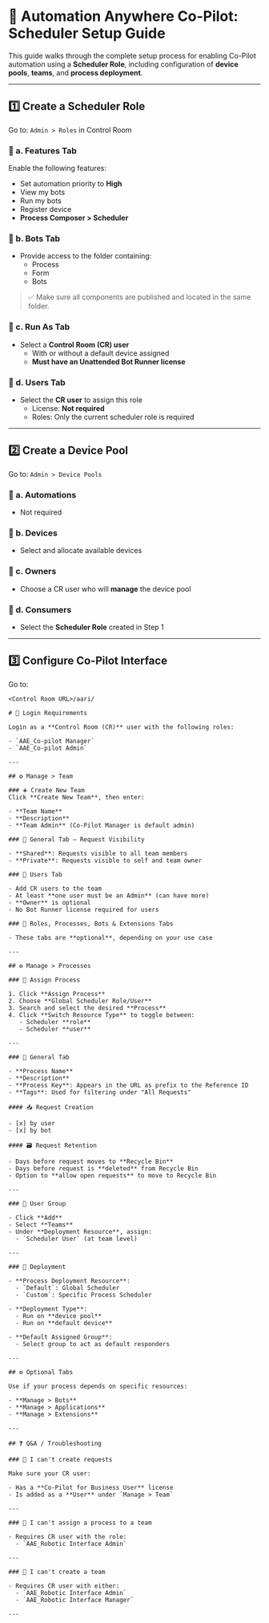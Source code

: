 # 🧭 Automation Anywhere Co-Pilot: Scheduler Setup Guide

This guide walks through the complete setup process for enabling Co-Pilot automation using a **Scheduler Role**, including configuration of **device pools**, **teams**, and **process deployment**.

---

## 1️⃣ Create a Scheduler Role

Go to: `Admin > Roles` in Control Room

### 🔹 a. Features Tab
Enable the following features:

- Set automation priority to **High**
- View my bots
- Run my bots
- Register device
- **Process Composer > Scheduler**

### 🔹 b. Bots Tab

- Provide access to the folder containing:
  - Process
  - Form
  - Bots

> ✅ Make sure all components are published and located in the same folder.

### 🔹 c. Run As Tab

- Select a **Control Room (CR) user**
  - With or without a default device assigned
  - **Must have an Unattended Bot Runner license**

### 🔹 d. Users Tab

- Select the **CR user** to assign this role
  - License: **Not required**
  - Roles: Only the current scheduler role is required

---

## 2️⃣ Create a Device Pool

Go to: `Admin > Device Pools`

### 🔹 a. Automations
- Not required

### 🔹 b. Devices
- Select and allocate available devices

### 🔹 c. Owners
- Choose a CR user who will **manage** the device pool

### 🔹 d. Consumers
- Select the **Scheduler Role** created in Step 1

---

## 3️⃣ Configure Co-Pilot Interface

Go to:  
```text
<Control Room URL>/aari/

# 🔐 Login Requirements

Login as a **Control Room (CR)** user with the following roles:

- `AAE_Co-pilot Manager`
- `AAE_Co-pilot Admin`

---

## ⚙️ Manage > Team

### ➕ Create New Team
Click **Create New Team**, then enter:

- **Team Name**
- **Description**
- **Team Admin** (Co-Pilot Manager is default admin)

### 🔸 General Tab – Request Visibility

- **Shared**: Requests visible to all team members
- **Private**: Requests visible to self and team owner

### 🔸 Users Tab

- Add CR users to the team
- At least **one user must be an Admin** (can have more)
- **Owner** is optional
- No Bot Runner license required for users

### 🔸 Roles, Processes, Bots & Extensions Tabs

- These tabs are **optional**, depending on your use case

---

## ⚙️ Manage > Processes

### 🔄 Assign Process

1. Click **Assign Process**
2. Choose **Global Scheduler Role/User**
3. Search and select the desired **Process**
4. Click **Switch Resource Type** to toggle between:
   - Scheduler **role**
   - Scheduler **user**

---

### 🔸 General Tab

- **Process Name**
- **Description**
- **Process Key**: Appears in the URL as prefix to the Reference ID
- **Tags**: Used for filtering under "All Requests"

#### 📥 Request Creation

- [x] by user  
- [x] by bot

#### 🗃️ Request Retention

- Days before request moves to **Recycle Bin**
- Days before request is **deleted** from Recycle Bin
- Option to **allow open requests** to move to Recycle Bin

---

### 🔸 User Group

- Click **Add**
- Select **Teams**
- Under **Deployment Resource**, assign:
  - `Scheduler User` (at team level)

---

### 🔸 Deployment

- **Process Deployment Resource**:
  - `Default`: Global Scheduler
  - `Custom`: Specific Process Scheduler

- **Deployment Type**:
  - Run on **device pool**
  - Run on **default device**

- **Default Assigned Group**:
  - Select group to act as default responders

---

## ⚙️ Optional Tabs

Use if your process depends on specific resources:

- **Manage > Bots**
- **Manage > Applications**
- **Manage > Extensions**

---

## ❓ Q&A / Troubleshooting

### 🔸 I can't create requests

Make sure your CR user:

- Has a **Co-Pilot for Business User** license
- Is added as a **User** under `Manage > Team`

---

### 🔸 I can't assign a process to a team

- Requires CR user with the role:
  - `AAE_Robotic Interface Admin`

---

### 🔸 I can't create a team

- Requires CR user with either:
  - `AAE_Robotic Interface Admin`
  - `AAE_Robotic Interface Manager`

---
